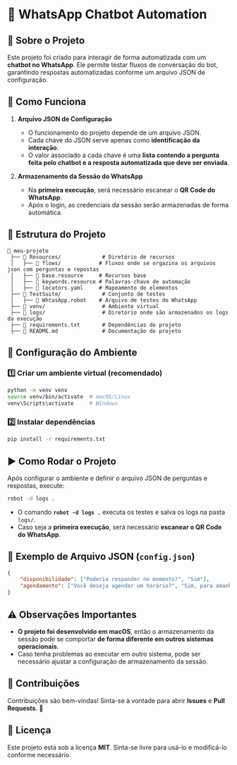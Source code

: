 # 🤖 WhatsApp Chatbot Automation

## 📌 Sobre o Projeto
Este projeto foi criado para interagir de forma automatizada com um **chatbot no WhatsApp**. Ele permite testar fluxos de conversação do bot, garantindo respostas automatizadas conforme um arquivo JSON de configuração.

## 🚀 Como Funciona
1. **Arquivo JSON de Configuração**
   - O funcionamento do projeto depende de um arquivo JSON.
   - Cada chave do JSON serve apenas como **identificação da interação**.
   - O valor associado a cada chave é uma **lista contendo a pergunta feita pelo chatbot e a resposta automatizada que deve ser enviada**.

2. **Armazenamento da Sessão do WhatsApp**
   - Na **primeira execução**, será necessário escanear o **QR Code do WhatsApp**.
   - Após o login, as credenciais da sessão serão armazenadas de forma automática.

## 📂 Estrutura do Projeto
```
📁 meu-projeto
 ├── 📂 Resources/             # Diretório de recursos
 │   ├── 📂 flows/            # Fluxos onde se orgazina os arquivos json com perguntas e repostas
 │   ├── 📜 base.resource     # Recursos base
 │   ├── 📜 keywords.resource # Palavras-chave de automação
 │   ├── 📜 locators.yaml     # Mapeamento de elementos
 ├── 📂 TestSuite/             # Conjunto de testes
 │   ├── 📜 WhtasApp.robot    # Arquivo de testes do WhatsApp
 ├── 📂 venv/                  # Ambiente virtual
 ├── 📂 logs/                  # Diretório onde são armazenados os logs da execução
 ├── 📜 requirements.txt       # Dependências do projeto
 ├── 📜 README.md              # Documentação do projeto
```

## 🔧 Configuração do Ambiente
### 1️⃣ Criar um ambiente virtual (recomendado)
```bash
python -m venv venv
source venv/bin/activate  # macOS/Linux
venv\Scripts\activate     # Windows
```

### 2️⃣ Instalar dependências
```bash
pip install -r requirements.txt
```

## ▶️ Como Rodar o Projeto
Após configurar o ambiente e definir o arquivo JSON de perguntas e respostas, execute:
```bash
robot -d logs .
```
- O comando **`robot -d logs .`** executa os testes e salva os logs na pasta `logs/`.
- Caso seja a **primeira execução**, será necessário **escanear o QR Code do WhatsApp**.

## 📄 Exemplo de Arquivo JSON (`config.json`)
```json
{
    "disponibilidade": ["Poderia responder no momento?", "Sim"],
    "agendamento": ["Você deseja agendar um horário?", "Sim, para amanhã às 14h"]
}
```

## ⚠️ Observações Importantes
- **O projeto foi desenvolvido em macOS**, então o armazenamento da sessão pode se comportar **de forma diferente em outros sistemas operacionais**.
- Caso tenha problemas ao executar em outro sistema, pode ser necessário ajustar a configuração de armazenamento da sessão.

## 📌 Contribuições
Contribuições são bem-vindas! Sinta-se à vontade para abrir **Issues** e **Pull Requests**. 🚀

## 📜 Licença
Este projeto está sob a licença **MIT**. Sinta-se livre para usá-lo e modificá-lo conforme necessário.


